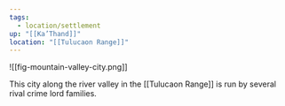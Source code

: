 ```yaml
---
tags:
  - location/settlement
up: "[[Ka’Thand]]"
location: "[[Tulucaon Range]]"
---
```

![[fig-mountain-valley-city.png]] 

This city along the river valley in the [[Tulucaon Range]] is run by several rival crime lord families. 